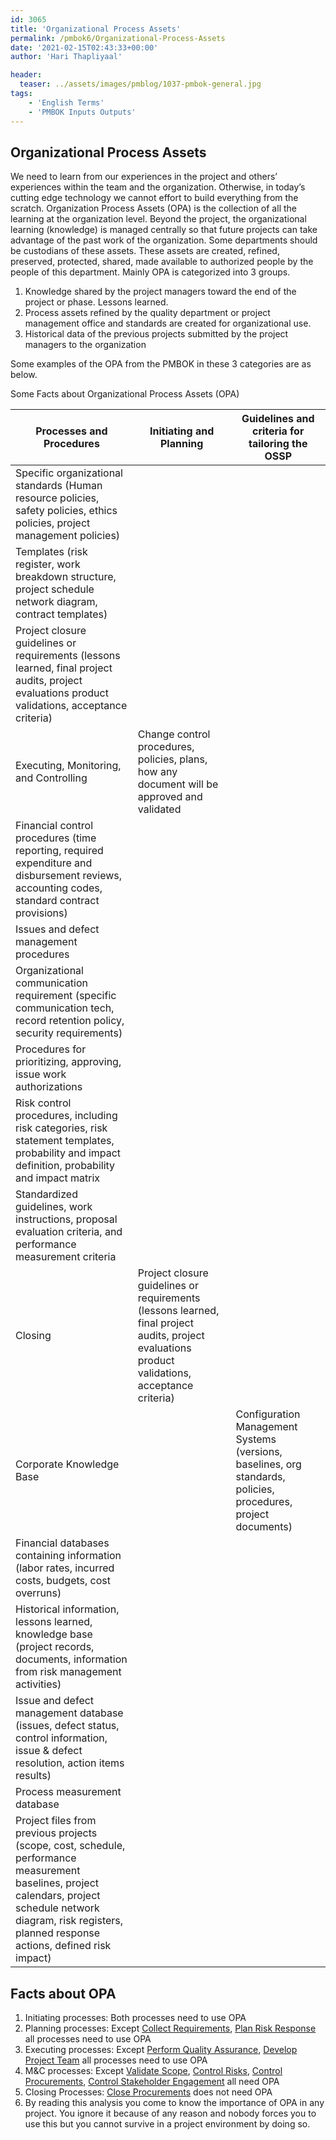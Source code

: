 ```yaml
---
id: 3065   
title: 'Organizational Process Assets'
permalink: /pmbok6/Organizational-Process-Assets
date: '2021-02-15T02:43:33+00:00'
author: 'Hari Thapliyaal'

header:
  teaser: ../assets/images/pmblog/1037-pmbok-general.jpg
tags:
    - 'English Terms'
    - 'PMBOK Inputs Outputs'
---
```


## Organizational Process Assets

We need to learn from our experiences in the project and others’ experiences within the team and the organization. Otherwise, in today’s cutting edge technology we cannot effort to build everything from the scratch. Organization Process Assets (OPA) is the collection of all the learning at the organization level. Beyond the project, the organizational learning (knowledge) is managed centrally so that future projects can take advantage of the past work of the organization. Some departments should be custodians of these assets. These assets are created, refined, preserved, protected, shared, made available to authorized people by the people of this department. Mainly OPA is categorized into 3 groups.

1. Knowledge shared by the project managers toward the end of the project or phase. Lessons learned.
2. Process assets refined by the quality department or project management office and standards are created for organizational use.
3. Historical data of the previous projects submitted by the project managers to the organization

Some examples of the OPA from the PMBOK in these 3 categories are as below.

Some Facts about Organizational Process Assets (OPA)

| Processes and Procedures | Initiating and Planning | Guidelines and criteria for tailoring the OSSP |
|---|---|---|
| Specific organizational standards (Human resource policies, safety policies, ethics policies, project management policies) |
| Templates (risk register, work breakdown structure, project schedule network diagram, contract templates) |
| Project closure guidelines or requirements (lessons learned, final project audits, project evaluations product validations, acceptance criteria) |
| Executing, Monitoring, and Controlling | Change control procedures, policies, plans, how any document will be approved and validated |
| Financial control procedures (time reporting, required expenditure and disbursement reviews, accounting codes, standard contract provisions) |
| Issues and defect management procedures |
| Organizational communication requirement (specific communication tech, record retention policy, security requirements) |
| Procedures for prioritizing, approving, issue work authorizations |
| Risk control procedures, including risk categories, risk statement templates, probability and impact definition, probability and impact matrix |
| Standardized guidelines, work instructions, proposal evaluation criteria, and performance measurement criteria |
| Closing | Project closure guidelines or requirements (lessons learned, final project audits, project evaluations product validations, acceptance criteria) |
| Corporate Knowledge Base |  | Configuration Management Systems (versions, baselines, org standards, policies, procedures, project documents) |
| Financial databases containing information (labor rates, incurred costs, budgets, cost overruns) |
| Historical information, lessons learned, knowledge base (project records, documents, information from risk management activities) |
| Issue and defect management database (issues, defect status, control information, issue &amp; defect resolution, action items results) |
| Process measurement database |
| Project files from previous projects (scope, cost, schedule, performance measurement baselines, project calendars, project schedule network diagram, risk registers, planned response actions, defined risk impact) |

## Facts about OPA

1. Initiating processes: Both processes need to use OPA
2. Planning processes: Except [Collect Requirements](/pmbok6/Collect-Requirements), [Plan Risk Response](/pmbok6/Plan-Risk-Response) all processes need to use OPA
3. Executing processes: Except [Perform Quality Assurance](/pmbok6/Perform-Quality-Assurance<), [Develop Project Team](/pmbok6/Develop-Project-Team) all processes need to use OPA
4. M&amp;C processes: Except [Validate Scope](/pmbok6/Validate-Scope<), [Control Risks](/pmbok6/Control-Risks), [Control Procurements](/pmbok6/Control-Procurements), [Control Stakeholder Engagement](/pmbok6/Control-Stakeholder-Engagement) all need OPA
5. Closing Processes: [Close Procurements](/pmbok6/Close-Procurements) does not need OPA
6. By reading this analysis you come to know the importance of OPA in any project. You ignore it because of any reason and nobody forces you to use this but you cannot survive in a project environment by doing so.